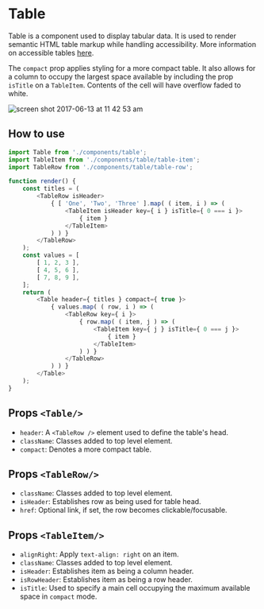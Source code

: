 # Table

Table is a component used to display tabular data. It is used to render semantic HTML table markup while handling accessibility. More information on accessible tables [here](http://webaim.org/techniques/tables/data).

The `compact` prop applies styling for a more compact table. It also allows for a column to occupy the largest space available by including the prop `isTitle` on a `TableItem`. Contents of the cell will have overflow faded to white.

![screen shot 2017-06-13 at 11 42 53 am](https://user-images.githubusercontent.com/1922453/27059946-c1ff77f6-502d-11e7-9af5-aaecd09bb335.png)

## How to use

```js
import Table from './components/table';
import TableItem from './components/table/table-item';
import TableRow from './components/table/table-row';

function render() {
	const titles = (
		<TableRow isHeader>
			{ [ 'One', 'Two', 'Three' ].map( ( item, i ) => (
				<TableItem isHeader key={ i } isTitle={ 0 === i }>
					{ item }
				</TableItem>
			) ) }
		</TableRow>
	);
	const values = [
		[ 1, 2, 3 ],
		[ 4, 5, 6 ],
		[ 7, 8, 9 ],
	];
	return (
		<Table header={ titles } compact={ true }>
			{ values.map( ( row, i ) => (
				<TableRow key={ i }>
					{ row.map( ( item, j ) => (
						<TableItem key={ j } isTitle={ 0 === j }>
							{ item }
						</TableItem>
					) ) }
				</TableRow>
			) ) }
		</Table>
	);
}
```

## Props `<Table/>`

- `header`: A `<TableRow />` element used to define the table's head.
- `className`: Classes added to top level element.
- `compact`: Denotes a more compact table.

## Props `<TableRow/>`

- `className`: Classes added to top level element.
- `isHeader`: Establishes row as being used for table head.
- `href`: Optional link, if set, the row becomes clickable/focusable.

## Props `<TableItem/>`

- `alignRight`: Apply `text-align: right` on an item.
- `className`: Classes added to top level element.
- `isHeader`: Establishes item as being a column header.
- `isRowHeader`: Establishes item as being a row header.
- `isTitle`: Used to specify a main cell occupying the maximum available space in `compact` mode.
